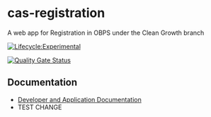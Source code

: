 # cas-registration

A web app for Registration in OBPS under the Clean Growth branch

[![Lifecycle:Experimental](https://img.shields.io/badge/Lifecycle-Experimental-339999)](Redirect-URL)

[![Quality Gate Status](https://sonarcloud.io/api/project_badges/measure?project=bcgov_cas-registration&metric=alert_status)](https://sonarcloud.io/summary/new_code?id=bcgov_cas-registration)

## Documentation

- [Developer and Application Documentation](./docs/README.md)
- TEST CHANGE
